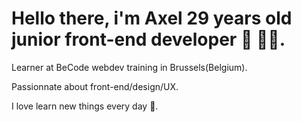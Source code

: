 # Hello there, i'm Axel 29 years old junior front-end developer 👋 👨‍💻.

Learner at BeCode webdev training in Brussels(Belgium).

Passionnate about front-end/design/UX.

I love learn new things every day 🤘.

